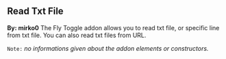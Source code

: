 ## Read Txt File
**By: mirko0**
The Fly Toggle addon allows you to read txt file, or specific line from txt file. You can also read txt files from URL.
<br>

`Note:` *no informations given about the addon elements or constructors.*
